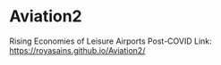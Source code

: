 # Aviation2
Rising Economies of Leisure Airports Post-COVID
Link: https://royasains.github.io/Aviation2/
